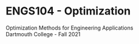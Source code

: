# ENGS104 - Optimization
Optimization Methods for Engineering Applications  
Dartmouth College - Fall 2021  

